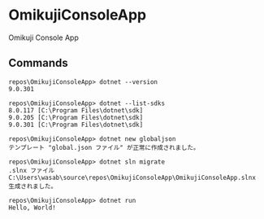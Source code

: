 # OmikujiConsoleApp
Omikuji Console App

## Commands

```
repos\OmikujiConsoleApp> dotnet --version
9.0.301
```

```
repos\OmikujiConsoleApp> dotnet --list-sdks
8.0.117 [C:\Program Files\dotnet\sdk]
9.0.205 [C:\Program Files\dotnet\sdk]
9.0.301 [C:\Program Files\dotnet\sdk]
```

```
repos\OmikujiConsoleApp> dotnet new globaljson
テンプレート "global.json ファイル" が正常に作成されました。
```

```
repos\OmikujiConsoleApp> dotnet sln migrate
.slnx ファイル C:\Users\wasab\source\repos\OmikujiConsoleApp\OmikujiConsoleApp.slnx 生成されました。
```

```
repos\OmikujiConsoleApp> dotnet run
Hello, World!
```
